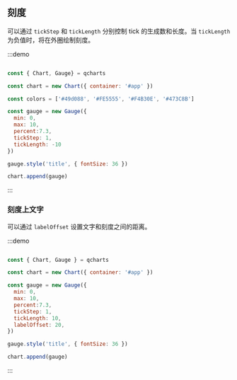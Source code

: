 ## 刻度

可以通过 `tickStep` 和 `tickLength` 分别控制 tick 的生成数和长度。当 `tickLength` 为负值时，将在外圈绘制刻度。

:::demo

```javascript

const { Chart, Gauge} = qcharts

const chart = new Chart({ container: '#app' })

const colors = ['#49d088', '#FE5555', '#F4B30E', '#473C8B']

const gauge = new Gauge({
  min: 0,
  max: 10,
  percent:7.3,
  tickStep: 1,
  tickLength: -10
})

gauge.style('title', { fontSize: 36 })

chart.append(gauge)
```

:::

### 刻度上文字

可以通过 `labelOffset` 设置文字和刻度之间的距离。

:::demo

```javascript

const { Chart, Gauge } = qcharts

const chart = new Chart({ container: '#app' })

const gauge = new Gauge({
  min: 0,
  max: 10,
  percent:7.3,
  tickStep: 1,
  tickLength: 10,
  labelOffset: 20,
})

gauge.style('title', { fontSize: 36 })

chart.append(gauge)
```

:::
